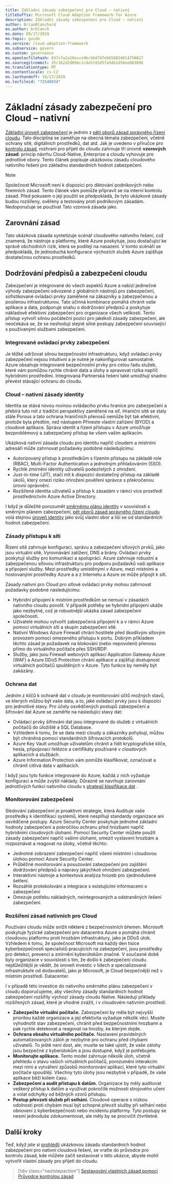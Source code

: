 ```yaml
---
title: Základní zásady zabezpečení pro Cloud – nativní
titleSuffix: Microsoft Cloud Adoption Framework for Azure
description: Základní zásady zabezpečení pro Cloud – nativní
author: BrianBlanchard
ms.author: brblanch
ms.date: 09/17/2019
ms.topic: guide
ms.service: cloud-adoption-framework
ms.subservice: govern
ms.custom: governance
ms.openlocfilehash: 037cfa2a10ecce9bc56d747eb658824014758827
ms.sourcegitcommit: 35c162d2d09ec1c4a57d3d57a5db1d56ee883806
ms.translationtype: MT
ms.contentlocale: cs-CZ
ms.lasthandoff: 10/17/2019
ms.locfileid: "72548034"
---
```

# <a name="cloud-native-security-baseline-policy"></a>Základní zásady zabezpečení pro Cloud – nativní

[Základní úroveň zabezpečení](./index.md) je jedním z [pěti oborů zásad správného řízení cloudu](../governance-disciplines.md). Tato disciplína se zaměřuje na obecná témata zabezpečení, včetně ochrany sítě, digitálních prostředků, dat atd. Jak je uvedeno v příručce pro [kontrolu zásad](../policy-compliance/cloud-policy-review.md), rozhraní pro přijetí do cloudu zahrnuje tři úrovně **vzorových zásad**: princip návrhu Cloud-Native, Enterprise a cloudu vyhovuje pro jednotlivé obory. Tento článek popisuje ukázkovou zásadu cloudového nativního řešení pro základnu standardních hodnot zabezpečení.

> [!NOTE]
> Společnost Microsoft není k dispozici pro diktování podnikových nebo firemních zásad. Tento článek vám pomůže připravit se na interní kontrolu zásad. Před pokusem o její použití se předpokládá, že tyto ukázkové zásady budou rozšířeny, ověřeny a testovány proti podnikovým zásadám. Nedoporučuje se používat Tato vzorová zásada jako.

## <a name="policy-alignment"></a>Zarovnání zásad

Tato ukázková zásada syntetizuje scénář cloudového nativního řešení, což znamená, že nástroje a platformy, které Azure poskytuje, jsou dostačující ke správě obchodních rizik, která se podílejí na nasazení. V tomto scénáři se předpokládá, že jednoduchá konfigurace výchozích služeb Azure zajišťuje dostatečnou ochranu prostředků.

## <a name="cloud-security-and-compliance"></a>Dodržování předpisů a zabezpečení cloudu

Zabezpečení je integrované do všech aspektů Azure a nabízí jedinečné výhody zabezpečení odvozené z globálních nástrojů pro zabezpečení, sofistikované ovládací prvky zaměřené na zákazníky a zabezpečenou a posílenou infrastrukturou. Tato účinná kombinace pomáhá chránit vaše aplikace a data, podporuje snahu o dodržování předpisů a poskytuje nákladově efektivní zabezpečení pro organizace všech velikostí. Tento přístup vytvoří silnou počáteční pozici pro jakékoli zásady zabezpečení, ale neočekává se, že se neshodují stejně silné postupy zabezpečení související s používanými službami zabezpečení.

### <a name="built-in-security-controls"></a>Integrované ovládací prvky zabezpečení

Je těžké udržovat silnou bezpečnostní infrastrukturu, když ovládací prvky zabezpečení nejsou intuitivní a je nutné je nakonfigurovat samostatně. Azure obsahuje integrované bezpečnostní prvky pro celou řadu služeb, které vám pomůžou rychle chránit data a úlohy a spravovat rizika napříč hybridními prostředími. Integrovaná Partnerská řešení také umožňují snadno převést stávající ochranu do cloudu.

### <a name="cloud-native-identity-policies"></a>Cloud – nativní zásady identity

Identita se stává novou rovinou ovládacího prvku hranice pro zabezpečení a přebírá tuto roli z tradiční perspektivy zaměřené na síť. Hraniční sítě se staly stále Porous a tato ochrana hraničních přenosů nemůže být tak efektivní, protože byla předtím, než nástupem Přineste vlastní zařízení (BYOD) a cloudové aplikace. Správa identit a řízení přístupu v Azure umožňuje bezproblémový a zabezpečený přístup ke všem vašim aplikacím.

Ukázková nativní zásada cloudu pro identitu napříč cloudem a místními adresáři může zahrnovat požadavky podobné následujícímu:

- Autorizovaný přístup k prostředkům s řízením přístupu na základě role (RBAC), Multi-Factor Authentication a jednotným přihlašováním (SSO).
- Rychlé zmírnění identity uživatelů podezřelých z ohrožení.
- Just-in-time (JIT), stačí mít k dispozici dostatečný přístup na základě úkolů, který omezí riziko ohrožení pověření správce s překročenou úrovní oprávnění.
- Rozšířená identita uživatelů a přístup k zásadám v rámci více prostředí prostřednictvím Azure Active Directory.

I když je důležité porozumět [směrnému plánu identity](../identity-baseline/index.md) v souvislosti s směrným plánem zabezpečení, [pět oborů zásad správného řízení cloudu](../index.md) volá stejnou [úroveň identity](../identity-baseline/index.md) jako svůj vlastní obor a liší se od standardních hodnot zabezpečení.

### <a name="network-access-policies"></a>Zásady přístupu k síti

Řízení sítě zahrnuje konfiguraci, správu a zabezpečení síťových prvků, jako jsou virtuální sítě, Vyrovnávání zatížení, DNS a brány. Ovládací prvky poskytují služby pro komunikaci a spolupráci. Azure zahrnuje robustní a zabezpečenou síťovou infrastrukturu pro podporu požadavků vaší aplikace a připojení služby. Mezi prostředky umístěnými v Azure, mezi místními a hostovanými prostředky Azure a a z Internetu a Azure se může připojit k síti.

Zásady nativní pro Cloud pro síťové ovládací prvky mohou zahrnovat požadavky podobné následujícímu:

- Hybridní připojení k místním prostředkům se nemusí v zásadách nativního cloudu povolit. V případě potřeby se hybridní připojení ukáže jako nezbytné, což je robustnější ukázka zásad zabezpečení společnosti.
- Uživatelé mohou vytvořit zabezpečená připojení k a v rámci Azure pomocí virtuálních sítí a skupin zabezpečení sítě.
- Nativní Windows Azure Firewall chrání hostitele před škodlivým síťovým provozem pomocí omezeného přístupu k portu. Dobrým příkladem těchto zásad je požadavek na blokování (nebo nepovolení) přenosu přímo do virtuálního počítače přes SSH/RDP.
- Služby, jako jsou Firewall webových aplikací Application Gateway Azure (WAF) a Azure DDoS Protection chrání aplikace a zajišťují dostupnost virtuálních počítačů spuštěných v Azure. Tyto funkce by neměly být zakázány.

### <a name="data-protection"></a>Ochrana dat

Jedním z klíčů k ochraně dat v cloudu je monitorování účtů možných stavů, ve kterých můžou být vaše data, a to, jaké ovládací prvky jsou k dispozici pro jednotlivé stavy. Pro účely osvědčených postupů zabezpečení a šifrování dat Azure se zaměřte na následující stavy dat:

- Ovládací prvky šifrování dat jsou integrované do služeb z virtuálních počítačů do úložiště a SQL Database.
- Vzhledem k tomu, že se data mezi cloudy a zákazníky pohybují, můžou být chráněná pomocí standardních šifrovacích protokolů.
- Azure Key Vault umožňuje uživatelům chránit a řídit kryptografické klíče, hesla, připojovací řetězce a certifikáty používané v cloudových aplikacích a službách.
- Azure Information Protection vám pomůže klasifikovat, označovat a chránit citlivá data v aplikacích.

I když jsou tyto funkce integrované do Azure, každá z nich vyžaduje konfiguraci a může zvýšit náklady. Důrazně se navrhuje zarovnání jednotlivých funkcí nativního cloudu s [strategií klasifikace dat](../policy-compliance/data-classification.md) .

### <a name="security-monitoring"></a>Monitorování zabezpečení

Sledování zabezpečení je proaktivní strategie, která Audituje vaše prostředky k identifikaci systémů, které nesplňují standardy organizace ani osvědčené postupy. Azure Security Center poskytuje jednotné základní hodnoty zabezpečení a pokročilou ochranu před hrozbami napříč hybridními cloudových úlohami. Pomocí Security Center můžete použít zásady zabezpečení napříč vašimi úlohami, omezit vystavení hrozbám a rozpoznávat a reagovat na útoky, včetně těchto:

- Jednotné zobrazení zabezpečení napříč všemi místními i cloudovou úlohou pomocí Azure Security Center.
- Průběžné monitorování a posuzování zabezpečení pro zajištění dodržování předpisů a nápravy jakýchkoli ohrožení zabezpečení.
- Interaktivní nástroje a kontextová analýza hrozeb pro zjednodušené šetření.
- Rozsáhlé protokolování a integrace s existujícími informacemi o zabezpečení
- Omezuje potřebu nákladných, neintegrovaných a odstraněných řešení zabezpečení.

### <a name="extending-cloud-native-policies"></a>Rozšíření zásad nativních pro Cloud

Používání cloudu může snížit některé z bezpečnostních břemen. Microsoft poskytuje fyzické zabezpečení pro datacentra Azure a pomáhá chránit cloudovou platformu proti hrozbám infrastruktury, jako je DDoS útok. Vzhledem k tomu, že společnost Microsoft má každý den tisíce kyberbezpečnosti specialistů pracujících na zabezpečení, jsou prostředky pro detekci, prevenci a zmírnění kyberútokům značné. V současné době byly organizace v souvislosti s tím, že došlo k zabezpečení cloudu. nejdůležitější je vědět, že úroveň investic v lidech a specializované infrastruktuře od dodavatelů, jako je Microsoft, je Cloud bezpečnější než v místním prostředí. Datacenter.

I v případě této investice do nativního směrného plánu zabezpečení v cloudu doporučujeme, aby všechny zásady standardních hodnot zabezpečení rozšířily výchozí zásady cloudu Native. Následují příklady rozšířených zásad, které je vhodné zvážit, i v cloudovém nativním prostředí:

- **Zabezpečte virtuální počítače.** Zabezpečení by měla být nejvyšší prioritou každé organizace a její efektivita vyžaduje několik věcí. Musíte vyhodnotit stav zabezpečení, chránit před bezpečnostními hrozbami a pak rychle detekovat a reagovat na hrozby, ke kterým dojde.
- **Ochrana obsahu virtuálního počítače.** Nastavení pravidelných automatizovaných záloh je nezbytné pro ochranu před chybami uživatelů. To ještě není dost, ale; musíte se také ujistit, že vaše zálohy jsou bezpečné z kyberútokům a jsou dostupné, když je potřebujete.
- **Monitorujte aplikace.** Tento model zahrnuje několik úloh, včetně přehledu o stavu vašich virtuálních počítačů, porozumění interakcím mezi nimi a vytváření způsobů monitorování aplikací, které tyto virtuální počítače spouštějí. Všechny tyto úlohy jsou nezbytné v případě, že vaše aplikace běží kolem času.
- **Zabezpečení a audit přístupu k datům.** Organizace by měly auditovat veškerý přístup k datům a využívat pokročilé možnosti strojového učení a volat odchylky od běžných vzorů přístupu.
- **Postup převzetí služeb při selhání.** Cloudové operace s nízkou odolností proti chybám musí být schopné převzít služby při selhání nebo obnovení z kyberbezpečnosti nebo incidentu platformy. Tyto postupy se nesmí jednoduše zdokumentovat, ale měly by se procvičit čtvrtletně.

## <a name="next-steps"></a>Další kroky

Teď, když jste si [prohlédli](../policy-compliance/cloud-policy-review.md) ukázkovou zásadu standardních hodnot zabezpečení pro nativní cloudová řešení, se vraťte do průvodce pro kontrolu zásad, kde můžete začít sestavovat v této ukázce, abyste mohli vytvořit vlastní zásady pro přijetí do cloudu.

> [!div class="nextstepaction"]
> [Sestavování vlastních zásad pomocí Průvodce kontrolou zásad](../policy-compliance/cloud-policy-review.md)
